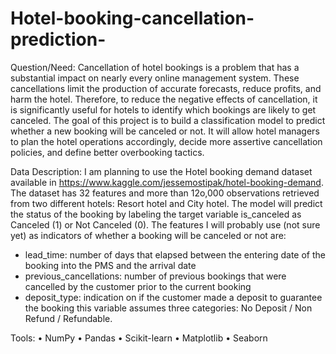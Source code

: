 # Hotel-booking-cancellation-prediction-

Question/Need:
Cancellation of hotel bookings is a problem that has a substantial impact
on nearly every online management system. These cancellations limit the
production of accurate forecasts, reduce profits, and harm the hotel.
Therefore, to reduce the negative effects of cancellation, it is significantly
useful for hotels to identify which bookings are likely to get canceled.
The goal of this project is to build a classification model to predict
whether a new booking will be canceled or not. It will allow hotel
managers to plan the hotel operations accordingly, decide more assertive
cancellation policies, and define better overbooking tactics.

Data Description:
I am planning to use the Hotel booking demand dataset available in
https://www.kaggle.com/jessemostipak/hotel-booking-demand.
The dataset has 32 features and more than 12o,000 observations retrieved from two different hotels: Resort hotel and City hotel.
The model will predict the status of the booking by labeling
the target variable is_canceled as Canceled (1) or Not Canceled (0).
The features I will probably use (not sure yet) as indicators of whether a
booking will be canceled or not are:
- lead_time: number of days that elapsed between the entering date of
the booking into the PMS and the arrival date
- previous_cancellations: number of previous bookings that were
cancelled by the customer prior to the current booking
- deposit_type: indication on if the customer made a deposit to
guarantee the booking this variable assumes three categories: No
Deposit / Non Refund / Refundable.

Tools:
• NumPy
• Pandas
• Scikit-learn
• Matplotlib
• Seaborn
